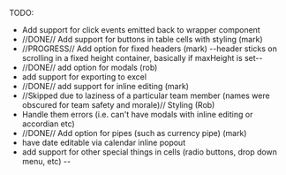 TODO:
  - Add support for click events emitted back to wrapper component
  - //DONE// Add support for buttons in table cells with styling (mark) 
  - //PROGRESS// Add option for fixed headers (mark) --header sticks on scrolling in a fixed height container, basically if maxHeight is set--
  - //DONE// add option for modals (rob)
  - add support for exporting to excel
  - //DONE// add support for inline editing (mark)
  - //Skipped due to laziness of a particular team member (names were obscured for team safety and morale)// Styling (Rob)
  - Handle them errors (i.e. can't have modals with inline editing or accordian etc)
  - //DONE// Add option for pipes (such as currency pipe) (mark)
  - have date editable via calendar inline popout
  - add support for other special things in cells (radio buttons, drop down menu, etc) --